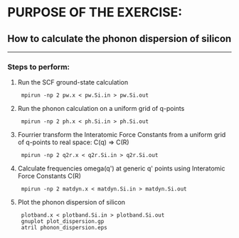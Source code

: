 # PURPOSE OF THE EXERCISE: 
## How to calculate the phonon dispersion of silicon
----------------------------------------------------

### Steps to perform:

1. Run the SCF ground-state calculation

        mpirun -np 2 pw.x < pw.Si.in > pw.Si.out

2. Run the phonon calculation on a uniform grid of q-points

        mpirun -np 2 ph.x < ph.Si.in > ph.Si.out

3. Fourrier transform the Interatomic Force Constants from a uniform grid of q-points to real space: C(q) => C(R)

        mpirun -np 2 q2r.x < q2r.Si.in > q2r.Si.out

4. Calculate frequencies omega(q') at generic q' points using Interatomic Force Constants C(R)

        mpirun -np 2 matdyn.x < matdyn.Si.in > matdyn.Si.out

5. Plot the phonon dispersion of silicon 

        plotband.x < plotband.Si.in > plotband.Si.out
        gnuplot plot_dispersion.gp
        atril phonon_dispersion.eps 
